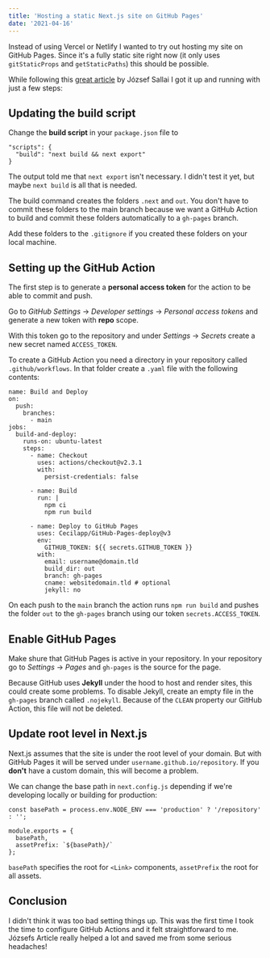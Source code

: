 ```yaml
---
title: 'Hosting a static Next.js site on GitHub Pages'
date: '2021-04-16'
---
```


Instead of using Vercel or Netlify I wanted to try out hosting my site on GitHub Pages.
Since it's a fully static site right now (it only uses `gitStaticProps` and `getStaticPaths`)
this should be possible.

While following this [great article](https://blog.sallai.me/deploy-next-site-to-github-pages) by József Sallai I got it up and running with just a few steps:


## Updating the build script

Change the **build script** in your `package.json` file to
```
"scripts": {
  "build": "next build && next export"
}
```
The output told me that `next export` isn't necessary. I didn't test it yet, but maybe `next build`
is all that is needed.

The build command creates the folders `.next` and `out`. You don't have to commit these folders to
the main branch because we want a GitHub Action to build and commit these folders automatically to
a `gh-pages` branch.

Add these folders to the `.gitignore` if you created these folders on your local machine.


## Setting up the GitHub Action

The first step is to generate a **personal access token** for the action to be able to commit and push. 

Go to _GitHub Settings_ -> _Developer settings_ -> _Personal access tokens_ and generate a new token
with **repo** scope.

With this token go to the repository and under _Settings_ -> _Secrets_ create a new secret named
`ACCESS_TOKEN`.

To create a GitHub Action you need a directory in your repository called `.github/workflows`. In
that folder create a `.yaml` file with the following contents:

```
name: Build and Deploy
on:
  push:
    branches:
      - main
jobs:
  build-and-deploy:
    runs-on: ubuntu-latest
    steps:
      - name: Checkout
        uses: actions/checkout@v2.3.1
        with:
          persist-credentials: false

      - name: Build
        run: |
          npm ci
          npm run build

      - name: Deploy to GitHub Pages
        uses: Cecilapp/GitHub-Pages-deploy@v3
        env:
          GITHUB_TOKEN: ${{ secrets.GITHUB_TOKEN }}
        with:
          email: username@domain.tld
          build_dir: out
          branch: gh-pages
          cname: websitedomain.tld # optional
          jekyll: no
```
On each push to the `main` branch the action runs `npm run build` and pushes the folder `out` to
the `gh-pages` branch using our token `secrets.ACCESS_TOKEN`.


## Enable GitHub Pages

Make shure that GitHub Pages is active in your repository. In your repository go to _Settings_ ->
_Pages_ and `gh-pages` is the source for the page.

Because GitHub uses **Jekyll** under the hood to host and render sites, this could create some problems. To disable Jekyll, create an empty file in the `gh-pages` branch called `.nojekyll`.
Because of the `CLEAN` property our GitHub Action, this file will not be deleted.


## Update root level in Next.js

Next.js assumes that the site is under the root level of your domain. But with GitHub Pages it will
be served under `username.github.io/repository`. If you **don't** have a custom domain, this will become a problem. 

We can change the base path in `next.config.js` depending if we're developing locally or building
for production:

```
const basePath = process.env.NODE_ENV === 'production' ? '/repository' : '';

module.exports = {
  basePath,
  assetPrefix: `${basePath}/`
};
```
`basePath` specifies the root for `<Link>` components, `assetPrefix` the root for all assets.


## Conclusion

I didn't think it was too bad setting things up. This was the first time I took the time to configure GitHub Actions and it felt straightforward to me. Józsefs Article really helped a lot and saved me from some serious headaches!